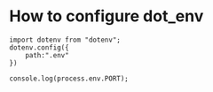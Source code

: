 # How to configure dot_env
```JS
import dotenv from "dotenv";
dotenv.config({
    path:".env"
})

console.log(process.env.PORT);

```